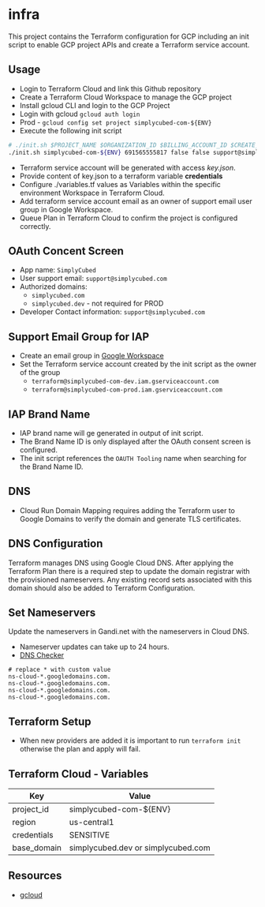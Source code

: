 # infra

This project contains the Terraform configuration for GCP including an init script to enable GCP project APIs and create a Terraform service account.

## Usage

- Login to Terraform Cloud and link this Github repository
- Create a Terraform Cloud Workspace to manage the GCP project
- Install gcloud CLI and login to the GCP Project
- Login with gcloud `gcloud auth login`
- Prod - `gcloud config set project simplycubed-com-${ENV}`
- Execute the following init script

```bash
# ./init.sh $PROJECT_NAME $ORGANIZATION_ID $BILLING_ACCOUNT_ID $CREATE_SERVICE_ACCOUNT_KEY $SUPPORT_EMAIL
./init.sh simplycubed-com-${ENV} 691565555817 false false support@simplycubed.com
```

- Terraform service account will be generated with access *key.json*.
- Provide content of key.json to a terraform variable **credentials**
- Configure ./variables.tf values as Variables within the specific environment Workspace in Terraform Cloud.
- Add terraform service account email as an owner of support email user group in Google Workspace.
- Queue Plan in Terraform Cloud to confirm the project is configured correctly.

## OAuth Concent Screen

- App name: `SimplyCubed`
- User support email: `support@simplycubed.com`
- Authorized domains:
  - `simplycubed.com`
  - `simplycubed.dev` - not required for PROD
- Developer Contact information: `support@simplycubed.com`

## Support Email Group for IAP

- Create an email group in [Google Workspace](https://groups.google.com)
- Set the Terraform service account created by the init script as the owner of the group
  - `terraform@simplycubed-com-dev.iam.gserviceaccount.com`
  - `terraform@simplycubed-com-prod.iam.gserviceaccount.com`

<!-- ## Grafana OAuth Credentials

- Go to [OAuth 2.0 Client IDs](https://console.developers.google.com/apis/credentials).
- Click Create Credentials, then click OAuth Client ID in the drop-down menu
- Enter the following:
- Application Type: `Web Application`
- Name: `Grafana`
- Authorized JavaScript Origins: `https://grafana.smartpay.re`
- Authorized Redirect URLs: `https://grafana.smartpay.re/login/google`
- Click Create
- Copy the Client ID and Client Secret from the `OAuth Client` modal
- Provide client Id value to variable *grafana_oauth_client_id* and Secret value to variable *grfana_oauth_secret* -->

## IAP Brand Name

- IAP brand name will ge generated in output of init script.
- The Brand Name ID is only displayed after the OAuth consent screen is configured.
- The init script references the `OAUTH Tooling` name when searching for the Brand Name ID.

## DNS

- Cloud Run Domain Mapping requires adding the Terraform user to Google Domains to verify the domain and generate TLS certificates.

## DNS Configuration

Terraform manages DNS using Google Cloud DNS. After applying the Terraform Plan there is a required step to update the domain registrar with the provisioned nameservers. Any existing record sets associated with this domain should also be added to Terraform Configuration.

## Set Nameservers

Update the nameservers in Gandi.net with the nameservers in Cloud DNS.

- Nameserver updates can take up to 24 hours.
- [DNS Checker](https://dnschecker.org/ns-lookup.php)

```text
# replace * with custom value
ns-cloud-*.googledomains.com.
ns-cloud-*.googledomains.com.
ns-cloud-*.googledomains.com.
ns-cloud-*.googledomains.com.
```

## Terraform Setup

- When new providers are added it is important to run `terraform init` otherwise the plan and apply will fail.

## Terraform Cloud - Variables

| Key  | Value |
|---|---|
| project_id | simplycubed-com-${ENV} |
| region | us-central1 |
| credentials | SENSITIVE |
| base_domain | simplycubed.dev or simplycubed.com |

## Resources

- [gcloud](https://cloud.google.com/sdk/gcloud#downloading_the_gcloud_command-line_tool)
